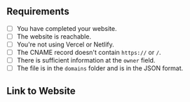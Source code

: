 <!-- To make our job easier, please spend time to review your application before submitting. -->
<!-- To tick a box, place an `x` between two square brackets e.g. [x] -->

## Requirements
- [ ] You have completed your website. <!-- This is not required if the domain you're registering is for emails. -->
- [ ] The website is reachable.  <!-- This is not required if the domain you're registering is for emails. -->
- [ ] You're not using Vercel or Netlify.
- [ ] The CNAME record doesn't contain `https://` or `/`.  <!-- This is not required if you are not using a CNAME record. -->
- [ ] There is sufficient information at the `owner` field.  <!-- You need to have your email presented at `email` field or you can specify another social platform (e.g. Discord or Twitter) so we can contact you. -->
- [ ] The file is in the `domains` folder and is in the JSON format.

## Link to Website
<!-- Please provide a link to your website below. -->
